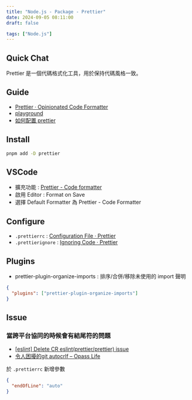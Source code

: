 ```yaml
---
title: "Node.js - Package - Prettier"
date: 2024-09-05 08:11:00
draft: false

tags: ["Node.js"]
---
```


## Quick Chat
Prettier 是一個代碼格式化工具，用於保持代碼風格一致。

## Guide
- [Prettier · Opinionated Code Formatter](https://prettier.io/)
- [playground](https://prettier.io/playground/)
- [如何配置 prettier](https://juejin.cn/post/7406891999376261146#heading-1)

## Install
```bash
pnpm add -D prettier
```

## VSCode
- 擴充功能 : [Prettier - Code formatter](https://marketplace.visualstudio.com/items?itemName=esbenp.prettier-vscode)
- 啟用 Editor : Format on Save
- 選擇 Default Formatter 為 Prettier - Code Formatter

## Configure
- `.prettierrc` : [Configuration File · Prettier](https://prettier.io/docs/en/configuration.html)
- `.prettierignore` : [Ignoring Code · Prettier](https://prettier.io/docs/en/ignore.html)

## Plugins
- prettier-plugin-organize-imports : 排序/合併/移除未使用的 import 聲明

```json
{
  "plugins": ["prettier-plugin-organize-imports"]
}
```

## Issue
### 當跨平台協同的時候會有結尾符的問題
- [[eslint] Delete CR eslint(prettier/prettier) issue](https://bobbyhadz.com/blog/eslint-delete-cr-prettier#set-endofline-to-auto-in-your-prettierrcjs-file)
- [令人困擾的git autocrlf – Opass Life](https://blog.opasschang.com/confusing-git-autocrlf/)

於 `.prettierrc` 新增參數
```json
{
  "endOfLine": "auto"
}
```
